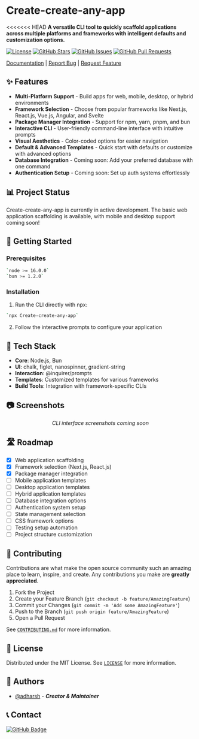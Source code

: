# Create-create-any-app

<<<<<<< HEAD
**A versatile CLI tool to quickly scaffold applications across multiple platforms and frameworks with intelligent defaults and customization options.**

[![License](https://img.shields.io/badge/License-MIT-blue.svg)](LICENSE)
[![GitHub Stars](https://img.shields.io/github/stars/adharshgamingyt/create-any-app?style=social)](https://github.com/adharshgamingyt/create-any-app/stargazers)
[![GitHub Issues](https://img.shields.io/github/issues/adharshgamingyt/create-any-app)](https://github.com/adharshgamingyt/create-any-app/issues)
[![GitHub Pull Requests](https://img.shields.io/github/issues-pr/adharshgamingyt/create-any-app)](https://github.com/adharshgamingyt/create-any-app/pulls)

[Documentation](https://example.com/docs) |
[Report Bug](https://github.com/adharshgamingyt/create-any-app/issues) |
[Request Feature](https://github.com/adharshgamingyt/create-any-app/issues)

## ✨ Features

- **Multi-Platform Support** - Build apps for web, mobile, desktop, or hybrid environments
- **Framework Selection** - Choose from popular frameworks like Next.js, React.js, Vue.js, Angular, and Svelte
- **Package Manager Integration** - Support for npm, yarn, pnpm, and bun
- **Interactive CLI** - User-friendly command-line interface with intuitive prompts
- **Visual Aesthetics** - Color-coded options for easier navigation
- **Default & Advanced Templates** - Quick start with defaults or customize with advanced options
- **Database Integration** - Coming soon: Add your preferred database with one command
- **Authentication Setup** - Coming soon: Set up auth systems effortlessly

## 📊 Project Status

Create-create-any-app is currently in active development. The basic web application scaffolding is available, with mobile and desktop support coming soon!

## 🚀 Getting Started

### Prerequisites

```bash
`node >= 16.0.0`
`bun >= 1.2.0`

```

### Installation

1. Run the CLI directly with npx:

```bash
`npx Create-create-any-app`
```

2. Follow the interactive prompts to configure your application

## 🔧 Tech Stack

- **Core**: Node.js, Bun
- **UI**: chalk, figlet, nanospinner, gradient-string
- **Interaction**: @inquirer/prompts
- **Templates**: Customized templates for various frameworks
- **Build Tools**: Integration with framework-specific CLIs

## 📷 Screenshots

<div align="center">
  <p><i>CLI interface screenshots coming soon</i></p>
</div>

## 🛣️ Roadmap

- [x] Web application scaffolding
- [x] Framework selection (Next.js, React.js)
- [x] Package manager integration
- [ ] Mobile application templates
- [ ] Desktop application templates
- [ ] Hybrid application templates
- [ ] Database integration options
- [ ] Authentication system setup
- [ ] State management selection
- [ ] CSS framework options
- [ ] Testing setup automation
- [ ] Project structure customization

## 🤝 Contributing

Contributions are what make the open source community such an amazing place to learn, inspire, and create. Any contributions you make are **greatly appreciated**.

1. Fork the Project
2. Create your Feature Branch (`git checkout -b feature/AmazingFeature`)
3. Commit your Changes (`git commit -m 'Add some AmazingFeature'`)
4. Push to the Branch (`git push origin feature/AmazingFeature`)
5. Open a Pull Request

See [`CONTRIBUTING.md`](CONTRIBUTING.md) for more information.

## 📃 License

Distributed under the MIT License. See [`LICENSE`](LICENSE) for more information.

## 👥 Authors

- [@adharsh](https://github.com/adharshgamingyt) - _**Creator & Maintainer**_

## 📞 Contact

[![GitHub Badge](https://img.shields.io/badge/-Any_App-000000?style=flat-square&logo=github&logoColor=white)](https://github.com/adharshgamingyt/create-any-app)
